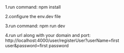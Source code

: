 1.run command: npm install

2.configure the env.dev file

3.run command: npm run dev

4.run url along with your domain and port: http://localhost:4000/user/registerUser?userName=first user&password=first password
